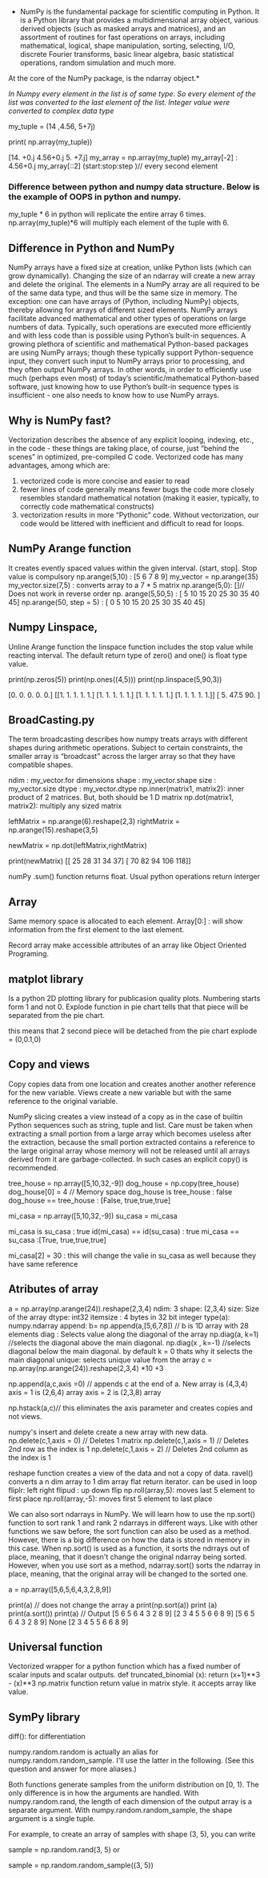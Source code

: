 * NumPy is the fundamental package for scientific computing in Python. It is a Python library that provides a multidimensional array object, various derived objects (such as masked arrays and matrices), and an assortment of routines for fast operations on arrays, including mathematical, logical, shape manipulation, sorting, selecting, I/O, discrete Fourier transforms, basic linear algebra, basic statistical operations, random simulation and much more.

At the core of the NumPy package, is the ndarray object.*

*In Numpy every element in the list is of same type. So every element of the list was converted to the last element of the list. Integer value were converted to complex data type*

my_tuple = (14 ,4.56, 5+7j)

print( np.array(my_tuple))

[14.  +0.j  4.56+0.j  5.  +7.j]
my_array = np.array(my_tuple)
my_array[-2] : 4.56+0.j
my_array[::2] (start:stop:step )// every second element
### Difference between python and numpy data structure. Below is the example of OOPS in python and numpy. 

my_tuple * 6 in python will replicate the entire array 6 times. 
np.array(my_tuple)*6 will multiply each element of the tuple with 6. 

## Difference in Python and NumPy
NumPy arrays have a fixed size at creation, unlike Python lists (which can grow dynamically). Changing the size of an ndarray will create a new array and delete the original.
The elements in a NumPy array are all required to be of the same data type, and thus will be the same size in memory. The exception: one can have arrays of (Python, including NumPy) objects, thereby allowing for arrays of different sized elements.
NumPy arrays facilitate advanced mathematical and other types of operations on large numbers of data. Typically, such operations are executed more efficiently and with less code than is possible using Python’s built-in sequences.
A growing plethora of scientific and mathematical Python-based packages are using NumPy arrays; though these typically support Python-sequence input, they convert such input to NumPy arrays prior to processing, and they often output NumPy arrays. In other words, in order to efficiently use much (perhaps even most) of today’s scientific/mathematical Python-based software, just knowing how to use Python’s built-in sequence types is insufficient - one also needs to know how to use NumPy arrays.

## Why is NumPy fast?
Vectorization describes the absence of any explicit looping, indexing, etc., in the code - these things are taking place, of course, just “behind the scenes” in optimized, pre-compiled C code. Vectorized code has many advantages, among which are:

1. vectorized code is more concise and easier to read
2. fewer lines of code generally means fewer bugs the code more closely resembles standard mathematical notation (making it easier, typically, to correctly code mathematical constructs)
3. vectorization results in more “Pythonic” code. Without vectorization, our code would be littered with inefficient and difficult to read for loops.

## NumPy Arange function
It creates evently spaced values within the given interval. (start, stop]. Stop value is compulsory 
np.arange(5,10) : [5 6 7 8 9]
my_vector = np.arange(35)
my_vector.size(7,5) : converts array to a 7 * 5 matrix
np.arange(5,0): []// Does not work in reverse order
np. arange(5,50,5) : [ 5 10 15 20 25 30 35 40 45]
np.arange(50, step = 5) : [ 0  5 10 15 20 25 30 35 40 45]

## Numpy Linspace,

Unline Arange function the linspace function includes the stop value while reacting interval. The default return type of zero() and one() is float type value. 

print(np.zeros(5))
print(np.ones((4,5)))
print(np.linspace(5,90,3))

[0. 0. 0. 0. 0.]
[[1. 1. 1. 1. 1.]
 [1. 1. 1. 1. 1.]
 [1. 1. 1. 1. 1.]
 [1. 1. 1. 1. 1.]]
[ 5.  47.5 90. ]

## BroadCasting.py 
The term broadcasting describes how numpy treats arrays with different shapes during arithmetic operations. Subject to certain constraints, the smaller array is “broadcast” across the larger array so that they have compatible shapes. 

ndim :  my_vector.for dimensions
shape : my_vector.shape
size :  my_vector.size
dtype : my_vector.dtype
np.inner(matrix1, matrix2): inner product of 2 matrices. But, both should be 1 D matrix
np.dot(matrix1, matrix2): multiply any sized matrix

leftMatrix = np.arange(6).reshape(2,3)
rightMatrix = np.arange(15).reshape(3,5)

newMatrix = np.dot(leftMatrix,rightMatrix)

print(newMatrix)
[[ 25  28  31  34  37]
 [ 70  82  94 106 118]]

 numPy .sum() function returns float. Usual python operations return interger

 ## Array

 Same memory space is allocated to each element. Array[0:] : will show information from the first element to the last element. 

 Record array make accessible attributes of an array like Object Oriented Programing.

 ## matplot library

Is a python 2D plotting library for publicasion quality plots. Numbering starts form 1 and not 0. Explode function in pie chart tells that that piece will be separated from the pie chart. 

this means that 2 second piece will be detached from the pie chart
explode = (0,0.1,0)

## Copy and views

Copy copies data from one location and creates another another reference for the new variable. Views create a new variable but with the same reference to the original variable. 

NumPy slicing creates a view instead of a copy as in the case of builtin Python sequences such as string, tuple and list. Care must be taken when extracting a small portion from a large array which becomes useless after the extraction, because the small portion extracted contains a reference to the large original array whose memory will not be released until all arrays derived from it are garbage-collected. In such cases an explicit copy() is recommended.

tree_house = np.array([5,10,32,-9])
dog_house = np.copy(tree_house)
dog_house[0] = 4
// Memory space
dog_house is tree_house : false
dog_house == tree_house : [False, true,true,true]


mi_casa =  np.array([5,10,32,-9])
su_casa = mi_casa

mi_casa is su_casa : true
id(mi_casa) == id(su_casa) : true
mi_casa == su_casa :[True, true,true,true]

mi_casa[2] = 30 : this will change the valie in su_casa as well because they have same reference

## Atributes of array
a = np.array(np.arange(24)).reshape(2,3,4)
ndim: 3
shape: (2,3,4)
size: Size of the array
dtype: int32
itemsize : 4 bytes in 32 bit integer
type(a): numpy.ndarray
append: b= np.append(a,[5,6,7,8]) // b is 1D array with 28 elements
diag : Selects value along the diagonal of the array
np.diag(a, k=1) //selects the diagonal above the main diagonal.
np.diag(x , k=-1) //selects diagonal below the main diagonal. by default k = 0 thats why it selects the main diagonal
unique: selects unique value from the array
c = np.array(np.arange(24)).reshape(2,3,4) *10 +3

np.append(a,c,axis =0) //  appends c at the end of a. New array is (4,3,4) 
axis = 1 is (2,6,4) array
axis = 2 is (2,3,8) array

np.hstack(a,c)// this eliminates the axis parameter and creates copies and not views.

numpy's insert and delete create a new array with new data. 
np.delete(c,1,axis = 0) // Deletes 1 matrix
np.delete(c,1,axis = 1) // Deletes 2nd row as the index is 1
np.delete(c,1,axis = 2) // Deletes 2nd column  as the index is 1

reshape function creates a view of the data and not a copy of data.
ravel() converts a n dim array to 1 dim array
flat return iterator. can be used in loop
fliplr: left right
flipud : up down flip
np.roll(array,5): moves last 5 element to first place
np.roll(array,-5): moves first 5 element to last place

We can also sort ndarrays in NumPy. We will learn how to use the np.sort() function to sort rank 1 and rank 2 ndarrays in different ways. Like with other functions we saw before, the sort function can also be used as a method. However, there is a big difference on how the data is stored in memory in this case. When np.sort() is used as a function, it sorts the ndrrays out of place, meaning, that it doesn't change the original ndarray being sorted. However, when you use sort as a method, ndarray.sort() sorts the ndarray in place, meaning, that the original array will be changed to the sorted one. 

a = np.array([5,6,5,6,4,3,2,8,9])

print(a)
// does not change the array a
print(np.sort(a))
print (a)
print(a.sort())
print(a)
// Output 
[5 6 5 6 4 3 2 8 9]
[2 3 4 5 5 6 6 8 9]
[5 6 5 6 4 3 2 8 9]
None
[2 3 4 5 5 6 6 8 9]
## Universal function

Vectorized wrapper for a python function which has a fixed number of scalar inputs and scalar outputs. 
def truncated_binomial (x):
    return (x+1)**3 - (x)**3 
np.matrix function return value in matrix style. it accepts array like value.

## SymPy library

diff(): for differentiation

numpy.random.random is actually an alias for numpy.random.random_sample. I'll use the latter in the following. (See this question and answer for more aliases.)

Both functions generate samples from the uniform distribution on [0, 1). The only difference is in how the arguments are handled. With numpy.random.rand, the length of each dimension of the output array is a separate argument. With numpy.random.random_sample, the shape argument is a single tuple.

For example, to create an array of samples with shape (3, 5), you can write

sample = np.random.rand(3, 5)
or

sample = np.random.random_sample((3, 5))